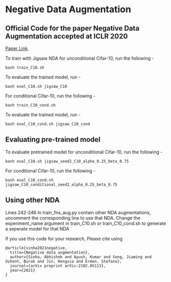 # Negative Data Augmentation

## Official Code for the paper Negative Data Augmentation accepted at ICLR 2020

[Paper Link](https://arxiv.org/abs/2102.05113). 

To train with Jigsaw NDA for unconditional Cifar-10, run the following - 
```
bash train_C10.sh
```
To evaluate the trained model, run - 
```
bash eval_C10.sh jigsaw_C10
```
For conditional Cifar-10, run the following - 
```
bash train_C10_cond.sh
```

To evaluate the trained model, run - 
```
bash eval_C10_cond.sh jigsaw_C10_cond
```

## Evaluating pre-trained model

To evaluate pretrained model for unconditional Cifar-10, run the following - 
```
bash eval_C10.sh jigsaw_seed2_C10_alpha_0.25_beta_0.75
```
For conditional Cifar-10, run the following - 
```
bash eval_C10_cond.sh jigsaw_C10_conditional_seed2_alpha_0.25_beta_0.75
```
## Using other NDA
Lines 242-246 in train_fns_aug.py contain other NDA augmentations, uncomment the corresponding line to use that NDA. Change the experiment_name argument in train_C10.sh or train_C10_cond.sh to generate a seperate model for that NDA

If you use this code for your research, Please cite using

```
@article{sinha2021negative,
  title={Negative data augmentation},
  author={Sinha, Abhishek and Ayush, Kumar and Song, Jiaming and Uzkent, Burak and Jin, Hongxia and Ermon, Stefano},
  journal={arXiv preprint arXiv:2102.05113},
  year={2021}
}

```

